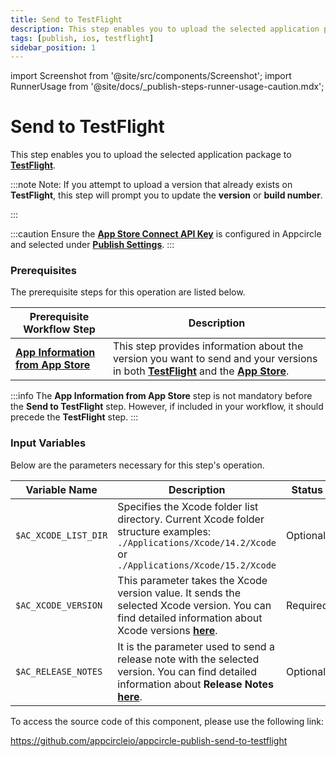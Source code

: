 ```yaml
---
title: Send to TestFlight
description: This step enables you to upload the selected application package to TestFlight.
tags: [publish, ios, testflight]
sidebar_position: 1
---
```


import Screenshot from '@site/src/components/Screenshot';
import RunnerUsage from '@site/docs/\_publish-steps-runner-usage-caution.mdx';

# Send to TestFlight

This step enables you to upload the selected application package to [**TestFlight**](https://developer.apple.com/testflight/).

<RunnerUsage />

:::note
Note: If you attempt to upload a version that already exists on **TestFlight**, this step will prompt you to update the **version** or **build number**.

:::

:::caution
Ensure the [**App Store Connect API Key**](/account-and-organization/adding-an-app-store-connect-api-key#linking-appcircle-with-app-store-connect) is configured in Appcircle and selected under [**Publish Settings**](https://docs.appcircle.io/publish-module/#publish-settings).
:::

### Prerequisites

The prerequisite steps for this operation are listed below.

| Prerequisite Workflow Step                                                                                     | Description                                                                                                                                                                                                                                            |
| -------------------------------------------------------------------------------------------------------------- | ------------------------------------------------------------------------------------------------------------------------------------------------------------------------------------------------------------------------------------------------------ |
| [**App Information from App Store**](/publish-integrations/ios-publish-integrations/app-information-app-store) | This step provides information about the version you want to send and your versions in both [**TestFlight**](https://developer.apple.com/testflight/) and the [**App Store**](https://developer.apple.com/documentation/appstoreconnectapi/app_store). |

:::info
The **App Information from App Store** step is not mandatory before the **Send to TestFlight** step. However, if included in your workflow, it should precede the **TestFlight** step.
:::

<Screenshot url='https://cdn.appcircle.io/docs/assets/BE2913-testFlight.png' />

### Input Variables

Below are the parameters necessary for this step's operation.

<Screenshot url='https://cdn.appcircle.io/docs/assets/BE2913-testFlightInfo.png' />

| Variable Name        | Description                                                                                                                                                                                                                                       | Status   |
| -------------------- | ------------------------------------------------------------------------------------------------------------------------------------------------------------------------------------------------------------------------------------------------- | -------- |
| `$AC_XCODE_LIST_DIR` | Specifies the Xcode folder list directory. Current Xcode folder structure examples: `./Applications/Xcode/14.2/Xcode` or `./Applications/Xcode/15.2/Xcode`                                                                                        | Optional |
| `$AC_XCODE_VERSION`  | This parameter takes the Xcode version value. It sends the selected Xcode version. You can find detailed information about Xcode versions [**here**](https://docs.appcircle.io/infrastructure/ios-build-infrastructure#available-xcode-versions). | Required |
| `$AC_RELEASE_NOTES`  | It is the parameter used to send a release note with the selected version. You can find detailed information about **Release Notes** [**here**](https://docs.appcircle.io/workflows/common-workflow-steps/publish-release-notes).                 | Optional |

To access the source code of this component, please use the following link:

https://github.com/appcircleio/appcircle-publish-send-to-testflight
